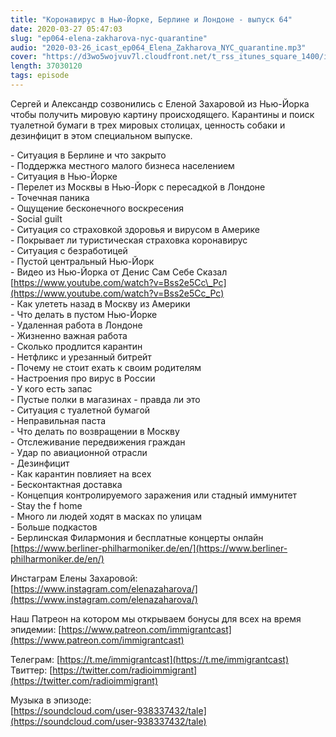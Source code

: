 ```yaml
---
title: "Коронавирус в Нью-Йорке, Берлине и Лондоне - выпуск 64"
date: 2020-03-27 05:47:03
slug: "ep064-elena-zakharova-nyc-quarantine"
audio: "2020-03-26_icast_ep064_Elena_Zakharova_NYC_quarantine.mp3"
cover: "https://d3wo5wojvuv7l.cloudfront.net/t_rss_itunes_square_1400/images.spreaker.com/original/1d124fbb0b6a4c49a8096f8a194a447d.jpg"
length: 37030120
tags: episode
---
```

Сергей и Александр созвонились с Еленой Захаровой из Нью-Йорка чтобы получить мировую картину происходящего. Карантины и поиск туалетной бумаги в трех мировых столицах, ценность собаки и дезинфицит в этом специальном выпуске.  
  
\- Ситуация в Берлине и что закрыто  
\- Поддержка местного малого бизнеса населением  
\- Ситуация в Нью-Йорке  
\- Перелет из Москвы в Нью-Йорк с пересадкой в Лондоне  
\- Точечная паника  
\- Ощущение бесконечного воскресения  
\- Social guilt  
\- Ситуация со страховкой здоровья и вирусом в Америке  
\- Покрывает ли туристическая страховка коронавирус  
\- Ситуация с безработицей  
\- Пустой центральный Нью-Йорк  
\- Видео из Нью-Йорка от Денис Сам Себе Сказал [https://www.youtube.com/watch?v=Bss2e5Cc\_Pc](https://www.youtube.com/watch?v=Bss2e5Cc_Pc)  
\- Как улететь назад в Москву из Америки  
\- Что делать в пустом Нью-Йорке  
\- Удаленная работа в Лондоне  
\- Жизненно важная работа  
\- Сколько продлится карантин  
\- Нетфликс и урезанный битрейт  
\- Почему не стоит ехать к своим родителям  
\- Настроения про вирус в России  
\- У кого есть запас  
\- Пустые полки в магазинах - правда ли это  
\- Ситуация с туалетной бумагой  
\- Неправильная паста  
\- Что делать по возвращении в Москву  
\- Отслеживание передвижения граждан  
\- Удар по авиационной отрасли  
\- Дезинфицит  
\- Как карантин повлияет на всех  
\- Бесконтактная доставка  
\- Концепция контролируемого заражения или стадный иммунитет  
\- Stay the f$%&^$ home  
\- Много ли людей ходят в масках по улицам  
\- Больше подкастов  
\- Берлинская Филармония и бесплатные концерты онлайн [https://www.berliner-philharmoniker.de/en/](https://www.berliner-philharmoniker.de/en/)  
  
Инстаграм Елены Захаровой: [https://www.instagram.com/elenazaharova/](https://www.instagram.com/elenazaharova/)  
  
Наш Патреон на котором мы открываем бонусы для всех на время эпидемии: [https://www.patreon.com/immigrantcast](https://www.patreon.com/immigrantcast)  
  
Телеграм: [https://t.me/immigrantcast](https://t.me/immigrantcast)  
Твиттер: [https://twitter.com/radioimmigrant](https://twitter.com/radioimmigrant)  
  
Музыка в эпизоде:  
[https://soundcloud.com/user-938337432/tale](https://soundcloud.com/user-938337432/tale)
